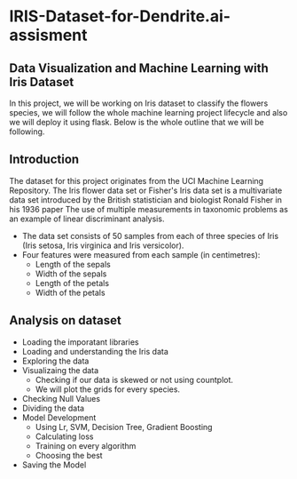 # IRIS-Dataset-for-Dendrite.ai-assisment

## Data Visualization and Machine Learning with Iris Dataset

In this project, we will be working on Iris dataset to classify the flowers species, we will follow the whole machine learning project lifecycle and also we will deploy it using flask. Below is the whole outline that we will be following.

## Introduction

The dataset for this project originates from the UCI Machine Learning Repository. The Iris flower data set or Fisher's Iris data set is a multivariate data set introduced by the British statistician and biologist Ronald Fisher in his 1936 paper The use of multiple measurements in taxonomic problems as an example of linear discriminant analysis.

- The data set consists of 50 samples from each of three species of Iris (Iris setosa, Iris virginica and Iris versicolor).
- Four features were measured from each sample (in centimetres):
    - Length of the sepals
    - Width of the sepals
    - Length of the petals
    - Width of the petals

## Analysis on dataset 
- Loading the imporatant libraries  
- Loading and understanding the Iris data 
- Exploring the data 
- Visualizaing the data  
    - Checking if our data is skewed or not using countplot.  
    - We will plot the grids for every species. 
- Checking Null Values
- Dividing the data 
- Model Development 
    - Using Lr, SVM, Decision Tree, Gradient Boosting 
    - Calculating loss  
    - Training on every algorithm 
    - Choosing the best 
- Saving the Model
